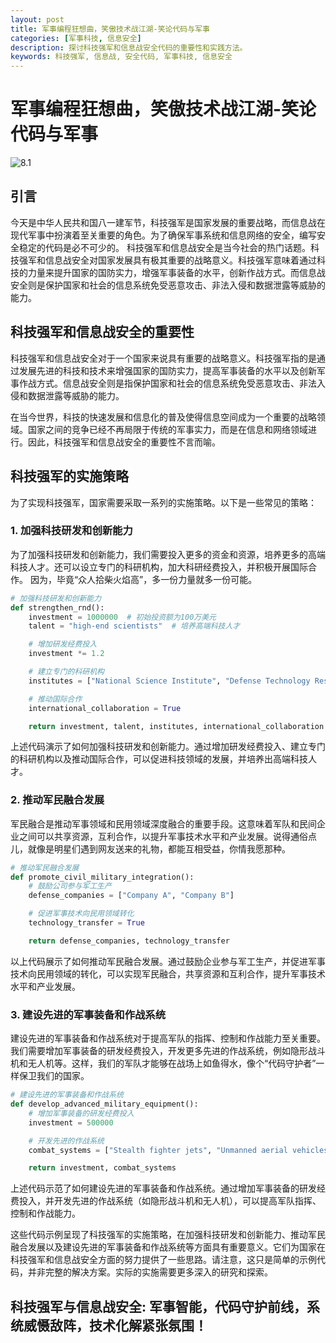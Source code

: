 ```yaml
---
layout: post
title: 军事编程狂想曲，笑傲技术战江湖-笑论代码与军事
categories: [军事科技, 信息安全]
description: 探讨科技强军和信息战安全代码的重要性和实践方法。
keywords: 科技强军, 信息战, 安全代码, 军事科技, 信息安全
---
```


# 军事编程狂想曲，笑傲技术战江湖-笑论代码与军事
![8.1](https://ts1.cn.mm.bing.net/th/id/R-C.f48f8f234e0ec9bb0a886c58907c8e79?rik=9GzCtGxjAUD3Jw&riu=http%3a%2f%2fimg.aiimg.com%2fuploads%2fallimg%2f200718%2f1-200GQ31S0.jpg&ehk=URjZFUHfMtZy2kFFEdBTtow87ZVJEAih%2fWg9%2bzs1hpY%3d&risl=&pid=ImgRaw&r=0)

## 引言
今天是中华人民共和国八一建军节，科技强军是国家发展的重要战略，而信息战在现代军事中扮演着至关重要的角色。为了确保军事系统和信息网络的安全，编写安全稳定的代码是必不可少的。
科技强军和信息战安全是当今社会的热门话题。科技强军和信息战安全对国家发展具有极其重要的战略意义。科技强军意味着通过科技的力量来提升国家的国防实力，增强军事装备的水平，创新作战方式。而信息战安全则是保护国家和社会的信息系统免受恶意攻击、非法入侵和数据泄露等威胁的能力。

## 科技强军和信息战安全的重要性

科技强军和信息战安全对于一个国家来说具有重要的战略意义。科技强军指的是通过发展先进的科技和技术来增强国家的国防实力，提高军事装备的水平以及创新军事作战方式。信息战安全则是指保护国家和社会的信息系统免受恶意攻击、非法入侵和数据泄露等威胁的能力。

在当今世界，科技的快速发展和信息化的普及使得信息空间成为一个重要的战略领域。国家之间的竞争已经不再局限于传统的军事实力，而是在信息和网络领域进行。因此，科技强军和信息战安全的重要性不言而喻。

## 科技强军的实施策略

为了实现科技强军，国家需要采取一系列的实施策略。以下是一些常见的策略：

### 1. 加强科技研发和创新能力
为了加强科技研发和创新能力，我们需要投入更多的资金和资源，培养更多的高端科技人才。还可以设立专门的科研机构，加大科研经费投入，并积极开展国际合作。 因为，毕竟“众人拾柴火焰高”，多一份力量就多一份可能。

```python
# 加强科技研发和创新能力
def strengthen_rnd():
    investment = 1000000  # 初始投资额为100万美元
    talent = "high-end scientists"  # 培养高端科技人才

    # 增加研发经费投入
    investment *= 1.2

    # 建立专门的科研机构
    institutes = ["National Science Institute", "Defense Technology Research Center"]

    # 推动国际合作
    international_collaboration = True

    return investment, talent, institutes, international_collaboration
```
上述代码演示了如何加强科技研发和创新能力。通过增加研发经费投入、建立专门的科研机构以及推动国际合作，可以促进科技领域的发展，并培养出高端科技人才。
### 2. 推动军民融合发展
军民融合是推动军事领域和民用领域深度融合的重要手段。这意味着军队和民间企业之间可以共享资源，互利合作，以提升军事技术水平和产业发展。说得通俗点儿，就像是明星们遇到网友送来的礼物，都能互相受益，你情我愿那种。

```python
# 推动军民融合发展
def promote_civil_military_integration():
    # 鼓励公司参与军工生产
    defense_companies = ["Company A", "Company B"]

    # 促进军事技术向民用领域转化
    technology_transfer = True

    return defense_companies, technology_transfer

```
以上代码展示了如何推动军民融合发展。通过鼓励企业参与军工生产，并促进军事技术向民用领域的转化，可以实现军民融合，共享资源和互利合作，提升军事技术水平和产业发展。
### 3. 建设先进的军事装备和作战系统
建设先进的军事装备和作战系统对于提高军队的指挥、控制和作战能力至关重要。我们需要增加军事装备的研发经费投入，开发更多先进的作战系统，例如隐形战斗机和无人机等。这样，我们的军队才能够在战场上如鱼得水，像个“代码守护者”一样保卫我们的国家。

```python
# 建设先进的军事装备和作战系统
def develop_advanced_military_equipment():
    # 增加军事装备的研发经费投入
    investment = 500000

    # 开发先进的作战系统
    combat_systems = ["Stealth fighter jets", "Unmanned aerial vehicles"]

    return investment, combat_systems
```
上述代码示范了如何建设先进的军事装备和作战系统。通过增加军事装备的研发经费投入，并开发先进的作战系统（如隐形战斗机和无人机），可以提高军队指挥、控制和作战能力。

这些代码示例呈现了科技强军的实施策略，在加强科技研发和创新能力、推动军民融合发展以及建设先进的军事装备和作战系统等方面具有重要意义。它们为国家在科技强军和信息战安全方面的努力提供了一些思路。请注意，这只是简单的示例代码，并非完整的解决方案。实际的实施需要更多深入的研究和探索。
## 科技强军与信息战安全: 军事智能，代码守护前线，系统威慑敌阵，技术化解紧张氛围！

